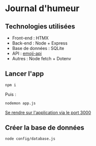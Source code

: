 # Journal d'humeur

## Technologies utilisées

- Front-end : HTMX
- Back-end : Node + Express
- Base de données : SQLite
- API : [emoji-api](https://emoji-api.com/)
- Autres : Node fetch + Dotenv

## Lancer l'app

```sh
npm i
```

Puis :

```sh
nodemon app.js
```

[Se rendre sur l'application via le port 3000](http://localhost:3000/)

## Créer la base de données

```sh
node config/database.js
```
